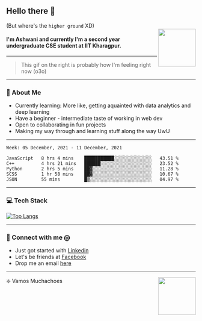 ## Hello there 👋
(But where's the `higher ground` XD)
<br>
<img align="right" height = "100" width = "100" src="./svg/giphy.webp">   
#### I'm Ashwani and currently I'm a second year undergraduate CSE student at IIT Kharagpur.
---
> This gif on the right is probably how I'm feeling right now (o3o)
---
### 🥔 About Me
* Currently learning: More like, getting aquainted with data analytics and deep learning
* Have a beginner - intermediate taste of working in web dev
* Open to collaborating in fun projects
* Making my way through and learning stuff along the way UwU   
---
<!--START_SECTION:waka-->
```text
Week: 05 December, 2021 - 11 December, 2021

JavaScript   8 hrs 4 mins    ███████████░░░░░░░░░░░░░░   43.51 % 
C++          4 hrs 21 mins   ██████░░░░░░░░░░░░░░░░░░░   23.52 % 
Python       2 hrs 5 mins    ██▓░░░░░░░░░░░░░░░░░░░░░░   11.28 % 
SCSS         1 hr 58 mins    ██▓░░░░░░░░░░░░░░░░░░░░░░   10.67 % 
JSON         55 mins         █▒░░░░░░░░░░░░░░░░░░░░░░░   04.97 % 
```
<!--END_SECTION:waka-->

---
### 💻 Tech Stack
[![Top Langs](https://github-readme-stats.vercel.app/api/top-langs/?username=sneaky-potato&layout=compact)](https://github.com/anuraghazra/github-readme-stats)

---
### 🤝 Connect with me @
* Just got started with [Linkedin](https://www.linkedin.com/in/ashwani-kumar-kamal-774460212/)
* Let's be friends at [Facebook](https://www.facebook.com/ashwani.kamal.3979/)
* Drop me an email [here](mailto:rajivkamal.im421@gmail.com)   
---
<img align = "right" height = "100" width = "100" src="https://media.giphy.com/media/LwHaQCGZMdD9Ghalrl/giphy.gif">   

❇️ Vamos Muchachoes
